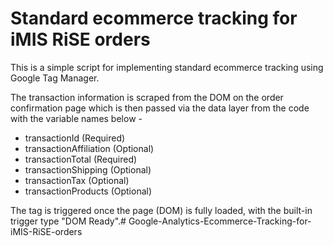 # Standard ecommerce tracking for iMIS RiSE orders

This is a simple script for implementing standard ecommerce tracking using Google Tag Manager. 

The transaction information is scraped from the DOM on the order confirmation page which is then passed via the data layer from the code with the variable names below -

* transactionId (Required)
* transactionAffiliation (Optional)
* transactionTotal (Required)
* transactionShipping (Optional)
* transactionTax (Optional)
* transactionProducts (Optional)

The tag is triggered once the page (DOM) is fully loaded, with the built-in trigger type "DOM Ready".# Google-Analytics-Ecommerce-Tracking-for-iMIS-RiSE-orders
